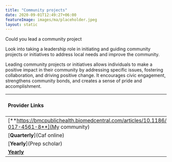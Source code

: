 ```yaml
---
title: "Community projects"
date: 2020-09-01T12:49:27+06:00
featureImage: images/ma/placeholder.jpeg
layout: static
---
```


Could you lead a community project

Look into taking a leadership role in initiating and guiding community projects or initiatives to address local needs and improve the community.

Leading community projects or initiatives allows individuals to make a positive impact in their community by addressing specific issues, fostering collaboration, and driving positive change. It encourages civic engagement, strengthens community bonds, and creates a sense of pride and accomplishment.

| Provider Links      | Free or Paid  |  
| :-----------          | :--------------:      |  
| [**https://bmcpublichealth.biomedcentral.com/articles/10.1186/s12889-017-4561-8**](My community) | Online | 
| [**Quarterly**](Caf online) | Online | 
| [**Yearly**](Prep scholar) | Online | 
| [**Yearly**]() |  | 
  

<br/><br/>






